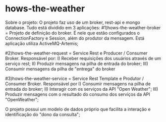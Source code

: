 # hows-the-weather

Sobre o projeto:
 O projeto faz uso de um broker, rest-api e mongo database. Tudo está dividido em 3 aplicações:
  #1)hows-the-weather-broker  = Projeto de definição do broker. É nele que estão configurados o ConnectionFactory e Session, além do produtor da mensagem. Está aplicação utiliza ActiveMQ-Artemis;

  #2)hows-the-weather-request = Service Rest e Producer / Consumer Broker. Responsável por:
  	I)   Receber requisições dos usuários através de um serviço rest;
  	II)  Produzir mensagens na pilha de entrada do broker;
  	III) Consumir mensagens da pilha de "entrega" do broker

  #3)hows-the-weather-service = Service Rest Template e Produtor / Consumer Broker. Responsável por
  	I)   Consumir mensagens na pilha de entrada do broker;
  	II)  Interagir com os serviços da API "Open Weather";
  	III) Produzir mensagens com o resultado do consumo dos serviços da API "OpenWeather";  

  O projeto possui um modelo de dados próprio que facilita a interação e identificação do "dono da consulta";

